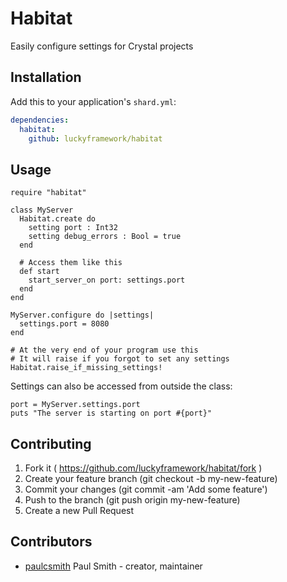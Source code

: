 # Habitat

Easily configure settings for Crystal projects

## Installation

Add this to your application's `shard.yml`:

```yaml
dependencies:
  habitat:
    github: luckyframework/habitat
```

## Usage

```crystal
require "habitat"
```

```crystal
class MyServer
  Habitat.create do
    setting port : Int32
    setting debug_errors : Bool = true
  end

  # Access them like this
  def start
    start_server_on port: settings.port
  end
end

MyServer.configure do |settings|
  settings.port = 8080
end

# At the very end of your program use this
# It will raise if you forgot to set any settings
Habitat.raise_if_missing_settings!
```

Settings can also be accessed from outside the class:

```crystal
port = MyServer.settings.port
puts "The server is starting on port #{port}"
```

## Contributing

1. Fork it ( https://github.com/luckyframework/habitat/fork )
2. Create your feature branch (git checkout -b my-new-feature)
3. Commit your changes (git commit -am 'Add some feature')
4. Push to the branch (git push origin my-new-feature)
5. Create a new Pull Request

## Contributors

- [paulcsmith](https://github.com/paulcsmith) Paul Smith - creator, maintainer
